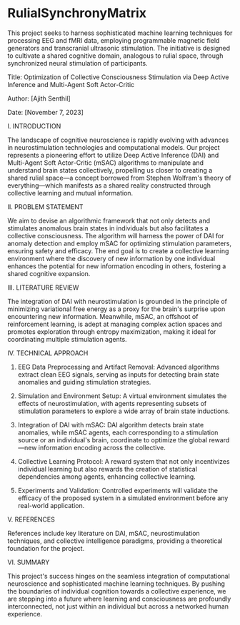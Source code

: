 # RulialSynchronyMatrix
This project seeks to harness sophisticated machine learning techniques for processing EEG and fMRI data, employing programmable magnetic field generators and transcranial ultrasonic stimulation. The initiative is designed to cultivate a shared cognitive domain, analogous to rulial space, through synchronized neural stimulation of participants.

Title:
Optimization of Collective Consciousness Stimulation via Deep Active Inference and Multi-Agent Soft Actor-Critic

Author:
[Ajith Senthil]

Date:
[November 7, 2023]

I. INTRODUCTION

The landscape of cognitive neuroscience is rapidly evolving with advances in neurostimulation technologies and computational models. Our project represents a pioneering effort to utilize Deep Active Inference (DAI) and Multi-Agent Soft Actor-Critic (mSAC) algorithms to manipulate and understand brain states collectively, propelling us closer to creating a shared rulial space—a concept borrowed from Stephen Wolfram's theory of everything—which manifests as a shared reality constructed through collective learning and mutual information.

II. PROBLEM STATEMENT

We aim to devise an algorithmic framework that not only detects and stimulates anomalous brain states in individuals but also facilitates a collective consciousness. The algorithm will harness the power of DAI for anomaly detection and employ mSAC for optimizing stimulation parameters, ensuring safety and efficacy. The end goal is to create a collective learning environment where the discovery of new information by one individual enhances the potential for new information encoding in others, fostering a shared cognitive expansion.

III. LITERATURE REVIEW

The integration of DAI with neurostimulation is grounded in the principle of minimizing variational free energy as a proxy for the brain's surprise upon encountering new information. Meanwhile, mSAC, an offshoot of reinforcement learning, is adept at managing complex action spaces and promotes exploration through entropy maximization, making it ideal for coordinating multiple stimulation agents.

IV. TECHNICAL APPROACH

1. EEG Data Preprocessing and Artifact Removal:
Advanced algorithms extract clean EEG signals, serving as inputs for detecting brain state anomalies and guiding stimulation strategies.

2. Simulation and Environment Setup:
A virtual environment simulates the effects of neurostimulation, with agents representing subsets of stimulation parameters to explore a wide array of brain state inductions.

3. Integration of DAI with mSAC:
DAI algorithm detects brain state anomalies, while mSAC agents, each corresponding to a stimulation source or an individual's brain, coordinate to optimize the global reward—new information encoding across the collective.

4. Collective Learning Protocol:
A reward system that not only incentivizes individual learning but also rewards the creation of statistical dependencies among agents, enhancing collective learning.

5. Experiments and Validation:
Controlled experiments will validate the efficacy of the proposed system in a simulated environment before any real-world application.


V. REFERENCES

References include key literature on DAI, mSAC, neurostimulation techniques, and collective intelligence paradigms, providing a theoretical foundation for the project.

VI. SUMMARY

This project's success hinges on the seamless integration of computational neuroscience and sophisticated machine learning techniques. By pushing the boundaries of individual cognition towards a collective experience, we are stepping into a future where learning and consciousness are profoundly interconnected, not just within an individual but across a networked human experience.
